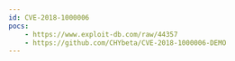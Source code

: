 ```yaml
---
id: CVE-2018-1000006
pocs: 
    - https://www.exploit-db.com/raw/44357
    - https://github.com/CHYbeta/CVE-2018-1000006-DEMO
---
```


